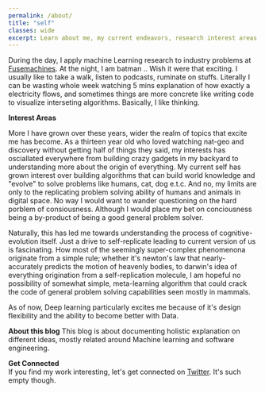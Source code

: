 ```yaml
---
permalink: /about/
title: "self"
classes: wide
excerpt: Learn about me, my current endeavors, research interest areas and the motive behind this personal blog.
---
```



During the day, I apply machine Learning research to industry problems at [Fusemachines](https://fusemachines.com). At the night, I am batman .. Wish it were that exciting. I usually like to take a walk, listen to podcasts, ruminate on stuffs. Literally I can be wasting whole week watching 5 mins explanation of how exactly a electricity flows, and sometimes things are more concrete like writing code to visualize interseting algorithms.
Basically, I like thinking.

**Interest Areas**  

More I have grown over these years, wider the realm of topics that excite me has become. As a thirteen year old who loved watching nat-geo and discovery without getting half of things they said, my interests has osciallated everywhere from building crazy gadgets in my backyard to understanding more about the origin of everything. My current self has grown interest over building algorithms that can build world knowledge and "evolve" to solve problems like humans, cat, dog e.t.c. And no, my limits are only to the replicating problem solving ability of humans and animals in digital space. No way I would want to wander questioning on the hard porblem of consiousness. Although I would place my bet on conciousness being a by-product of being a good general problem solver. 

Naturally, this has led me towards understanding the process of cognitive-evolution itself. Just a drive to self-replicate leading to current version of us is fascinating. How most of the seemingly super-complex phenomenona originate from a simple rule; whether it's newton's law that nearly-accurately predicts the motion of heavenly bodies, to darwin's idea of everything origination from a self-replication molecule, I am hopeful no possibility of somewhat simple, meta-learning algorithm that could crack the code of general problem solving capabilities seen mostly in mammals. 

As of now, Deep learning particularly excites me because of it's design flexibility and the ability to become better with Data.  


**About this blog**
This blog is about documenting holistic explanation on different ideas, mostly related around Machine learning and software engineering. 


**Get Connected**  
If you find my work interesting, let's get connected on [Twitter](https://twitter.com/robinalways1). It's such empty though.
